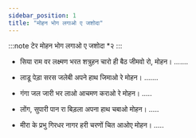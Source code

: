 ```yaml
---
sidebar_position: 1
title: "मोहन भोग लगाओ ए जशोदा"
---
```


:::note टेर
मोहन भोग लगाओ ए जशोदा \*२
:::

- सिया राम वर लक्ष्मण भरत शत्रुहन चारो ही
  बैठ जीमवो रो, मोहन। .......

- लाडू पेड़ा सरस जलेबी अपने हाथ जिमाओ रे
  मोहन। .......

- गंगा जल जारी भर लाओ आचमण कराओ रे
  मोहन। .....

- लोंग, सुपारी पान रा बिड़ला अपना हाथ चबाओ
  मोहन। .....

- मीरा के प्रभु गिरधर नागर हरी चरणों चित आओए
  मोहन। .....
